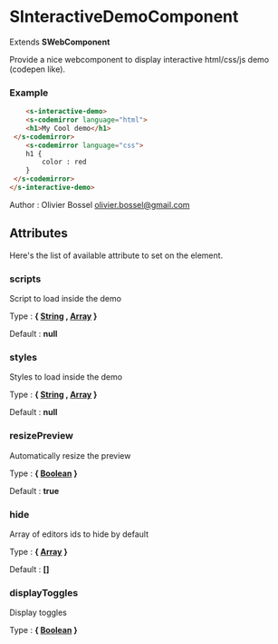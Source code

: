 # SInteractiveDemoComponent

Extends **SWebComponent**

Provide a nice webcomponent to display interactive html/css/js demo (codepen like).

### Example
```html
	<s-interactive-demo>
	<s-codemirror language="html">
 	<h1>My Cool demo</h1>
 </s-codemirror>
	<s-codemirror language="css">
 	h1 {
 		color : red
 	}
 </s-codemirror>
</s-interactive-demo>
```
Author : Olivier Bossel <olivier.bossel@gmail.com>




## Attributes

Here's the list of available attribute to set on the element.

### scripts

Script to load inside the demo

Type : **{ [String](https://developer.mozilla.org/fr/docs/Web/JavaScript/Reference/Objets_globaux/String) , [Array](https://developer.mozilla.org/fr/docs/Web/JavaScript/Reference/Objets_globaux/Array) }**

Default : **null**


### styles

Styles to load inside the demo

Type : **{ [String](https://developer.mozilla.org/fr/docs/Web/JavaScript/Reference/Objets_globaux/String) , [Array](https://developer.mozilla.org/fr/docs/Web/JavaScript/Reference/Objets_globaux/Array) }**

Default : **null**


### resizePreview

Automatically resize the preview

Type : **{ [Boolean](https://developer.mozilla.org/fr/docs/Web/JavaScript/Reference/Objets_globaux/Boolean) }**

Default : **true**


### hide

Array of editors ids to hide by default

Type : **{ [Array](https://developer.mozilla.org/fr/docs/Web/JavaScript/Reference/Objets_globaux/Array) }**

Default : **[]**


### displayToggles

Display toggles

Type : **{ [Boolean](https://developer.mozilla.org/fr/docs/Web/JavaScript/Reference/Objets_globaux/Boolean) }**